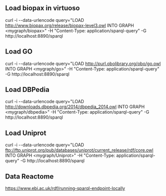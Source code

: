 
Load biopax in virtuoso
-----------------------

curl -i --data-urlencode query="LOAD <http://www.biopax.org/release/biopax-level3.owl> INTO GRAPH <mygraph/biopax>" -H "Content-Type: application/sparql-query" -G http://localhost:8890/sparql

Load GO
-----------------------
curl -i --data-urlencode query="LOAD <http://purl.obolibrary.org/obo/go.owl> INTO GRAPH <mygraph/go>" -H "Content-Type: application/sparql-query" -G http://localhost:8890/sparql

Load DBPedia
-----------------------
curl -i --data-urlencode query="LOAD <http://downloads.dbpedia.org/2014/dbpedia_2014.owl> INTO GRAPH <mygraph/dbpedia>" -H "Content-Type: application/sparql-query" -G http://localhost:8890/sparql

Load Uniprot
-------------------------
curl -i --data-urlencode query="LOAD <ftp://ftp.uniprot.org/pub/databases/uniprot/current_release/rdf/core.owl> INTO GRAPH <mygraph/Uniprot>" -H "Content-Type: application/sparql-query" -G http://localhost:8890/sparql


Data Reactome
--------------------------
https://www.ebi.ac.uk/rdf/running-sparql-endpoint-locally

